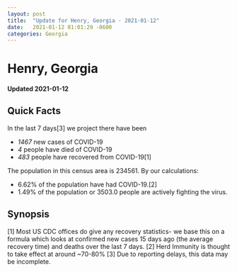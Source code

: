 ```yaml
---
layout: post
title:  "Update for Henry, Georgia - 2021-01-12"
date:   2021-01-12 01:01:29 -0600
categories: Georgia
---
```


# Henry, Georgia
#### Updated 2021-01-12

## Quick Facts

In the last 7 days[3] we project there have been
- *1467* new cases of COVID-19
- *4* people have died of COVID-19
- *483* people have recovered from COVID-19[1]

The population in this census area is 234561. By our calculations:
- 6.62% of the population have had COVID-19.[2]
- 1.49% of the population or 3503.0 people are actively fighting the virus.

## Synopsis




[1] Most US CDC offices do give any recovery statistics- we base this on a formula which looks at confirmed new cases
15 days ago (the average recovery time) and deaths over the last 7 days.
[2] Herd Immunity is thought to take effect at around ~70-80%
[3] Due to reporting delays, this data may be incomplete. 
    